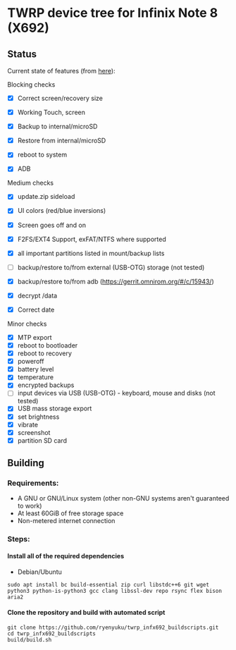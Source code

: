 # TWRP device tree for Infinix Note 8 (X692)

## Status

Current state of features (from [here](https://twrp.me/faq/OfficialMaintainer.html)):

Blocking checks
- [X] Correct screen/recovery size
- [X] Working Touch, screen
- [X] Backup to internal/microSD
- [X] Restore from internal/microSD
- [X] reboot to system
- [X] ADB



Medium checks
- [X] update.zip sideload
- [X] UI colors (red/blue inversions)
- [X] Screen goes off and on
- [X] F2FS/EXT4 Support, exFAT/NTFS where supported
- [X] all important partitions listed in mount/backup lists
- [ ] backup/restore to/from external (USB-OTG) storage (not tested)
- [X] backup/restore to/from adb (https://gerrit.omnirom.org/#/c/15943/)
- [X] decrypt /data
- [X] Correct date


Minor checks
- [X] MTP export
- [X] reboot to bootloader
- [X] reboot to recovery
- [X] poweroff
- [X] battery level
- [X] temperature
- [X] encrypted backups
- [ ] input devices via USB (USB-OTG) - keyboard, mouse and disks (not tested)
- [X] USB mass storage export
- [X] set brightness
- [X] vibrate
- [X] screenshot
- [X] partition SD card

## Building

### Requirements:
- A GNU or GNU/Linux system (other non-GNU systems aren't guaranteed to work)
- At least 60GiB of free storage space
- Non-metered internet connection

### Steps:

#### Install all of the required dependencies 

  - Debian/Ubuntu
  ```
  sudo apt install bc build-essential zip curl libstdc++6 git wget python3 python-is-python3 gcc clang libssl-dev repo rsync flex bison aria2
  ```

#### Clone the repository and build with automated script
```
git clone https://github.com/ryenyuku/twrp_infx692_buildscripts.git
cd twrp_infx692_buildscripts
build/build.sh
```
